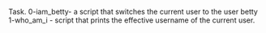 Task. 0-iam_betty- a script that switches the current user to the user betty
1-who_am_i - script that prints the effective username of the current user.
